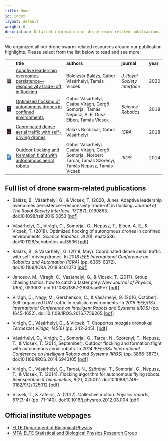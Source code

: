 ```yaml
---
title: Home
id: index
layout: default
weight: 0
description: Detailed information on drone swarm-related publications at ELTE Department of Biological Physics
---
```


We organized all our drone swarm-related resources around our publication highlights. Please select from the list below to read and see more:

|      | title | authors | journal | year |
| :--- | :---- | :------ | :------ | :--- |
| [<img src="assets/img/interface2020.jpg" alt="Interface 2020 June Cover" width="100" />](interface2020.md) | [Adaptive leadership overcomes persistence—responsivity trade-off in flocking](interface2020.md) | Boldizsár Balázs, Gábor Vásárhelyi, Tamás Vicsek | _J. Royal Society Interface_ | 2020 |
| [<img src="assets/img/scirob2018.jpg" alt="Science Robotics 2018 July Cover" width="100" />](scirob2018.md) | [Optimized flocking of autonomous drones in confined environments](scirob2018.md) | Gábor Vásárhelyi, Csaba Virágh, Gergő Somorjai, Tamás Nepusz, A. E. Gusz Eiben, Tamás Vicsek | _Science Robotics_ | 2018 |
| [<img src="assets/img/icra2018.jpg" alt="ICRA2018" width="100" />](icra2018.md) | [Coordinated dense aerial traffic with self-driving drones](icra2018.md) | Balázs Boldizsár, Gábor Vásárhelyi | _ICRA_ | 2018 |
| [<img src="assets/img/iros2014.jpg" alt="IROS2014" width="100" />](iros2014.md) | [Outdoor flocking and formation flight with autonomous aerial robots](iros2014.md) | Gábor Vásárhelyi, Csaba Virágh, Gergő Somorjai, Norbert Tarcai, Tamás Szörényi, Tamás Nepusz, Tamás Vicsek | _IROS_ | 2014 |

## Full list of drone swarm-related publications

* Balázs, B., Vásárhelyi, G., & Vicsek, T. (2020, June). Adaptive leadership overcomes persistence—responsivity trade-off in flocking. _Journal of The Royal Society Interface, 17_(167), 0190853.
doi:10.1098/rsif.2019.0853
[[pdf]](https://hal.elte.hu/~vasarhelyi/doc/balazs2020adaptive.pdf)

* Vásárhelyi, G., Virágh, C., Somorjai, G., Nepusz, T., Eiben, A. E., & Vicsek, T. (2018). Optimized flocking of autonomous drones in confined environments. _Science Robotics, 3_(20), eaat3536.
doi:10.1126/scirobotics.aat3536
[[pdf]](https://hal.elte.hu/~vasarhelyi/doc/vasarhelyi2018optimized.pdf)

* Balázs, B., & Vásárhelyi, G. (2018, May). Coordinated dense aerial traffic with self-driving drones. In _2018 IEEE International Conference on Robotics and Automation (ICRA)_ (pp. 6365-6372).
doi:10.1109/ICRA.2018.8461073
[[pdf]](https://hal.elte.hu/~vasarhelyi/doc/balazs2018coordinated.pdf)

* Janosov, M., Virágh, C., Vásárhelyi, G., & Vicsek, T. (2017). Group chasing tactics: how to catch a faster prey. _New Journal of Physics, 19_(5), 053003.
doi:10.1088/1367-2630/aa69e7
[[pdf]](http://hal.elte.hu/~vasarhelyi/doc/janosov2017group.pdf)

* Virágh, C., Nagy, M., Gershenson, C., & Vásárhelyi, G. (2016, October). Self-organized UAV traffic in realistic environments. In _2016 IEEE/RSJ International Conference on Intelligent Robots and Systems (IROS)_ (pp. 1645-1652).
doi:10.1109/IROS.2016.7759265
[[pdf]](https://hal.elte.hu/~vasarhelyi/doc/viragh2016self.pdf)

* Virágh, C., Vásárhelyi, G., & Vicsek, T. Csoportos mozgás drónokkal _Természet Világa, 145_(6) (pp. 242-245).
[[pdf]](https://hal.elte.hu/~vasarhelyi/doc/viragh2014csoportos.pdf)

* Vásárhelyi, G., Virágh, C., Somorjai, G., Tarcai, N., Szörényi, T., Nepusz, T., & Vicsek, T. (2014, September). Outdoor flocking and formation flight with autonomous aerial robots. In _2014 IEEE/RSJ International Conference on Intelligent Robots and Systems (IROS)_ (pp. 3866-3873).
doi:10.1109/IROS.2014.6943105
[[pdf]](https://hal.elte.hu/~vasarhelyi/doc/vasarhelyi2014outdoor.pdf)

* Virágh, C., Vásárhelyi, G., Tarcai, N., Szörényi, T., Somorjai, G., Nepusz, T., & Vicsek, T. (2014). Flocking algorithm for autonomous flying robots. _Bioinspiration & biomimetics, 9_(2), 025012.
doi:10.1088/1748-3182/9/2/025012
[[pdf]](https://hal.elte.hu/~vasarhelyi/doc/viragh2014flocking.pdf)

* Vicsek, T., & Zafeiris, A. (2012). Collective motion. _Physics reports, 517_(3-4) (pp. 71-140).
doi:10.1016/j.physrep.2012.03.004
[[pdf]](https://arxiv.org/pdf/1010.5017)


## Official institute webpages

* [ELTE Department of Biological Physics](https://physics.elte.hu/en/BIO_research)
* [MTA-ELTE Statistical and Biological Physics Research Group](http://hal.elte.hu/)